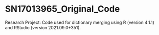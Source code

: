 # SN17013965_Original_Code
Research Project: Code used for dictionary merging using R (version 4.1.1) and RStudio (version 2021.09.0+351).
